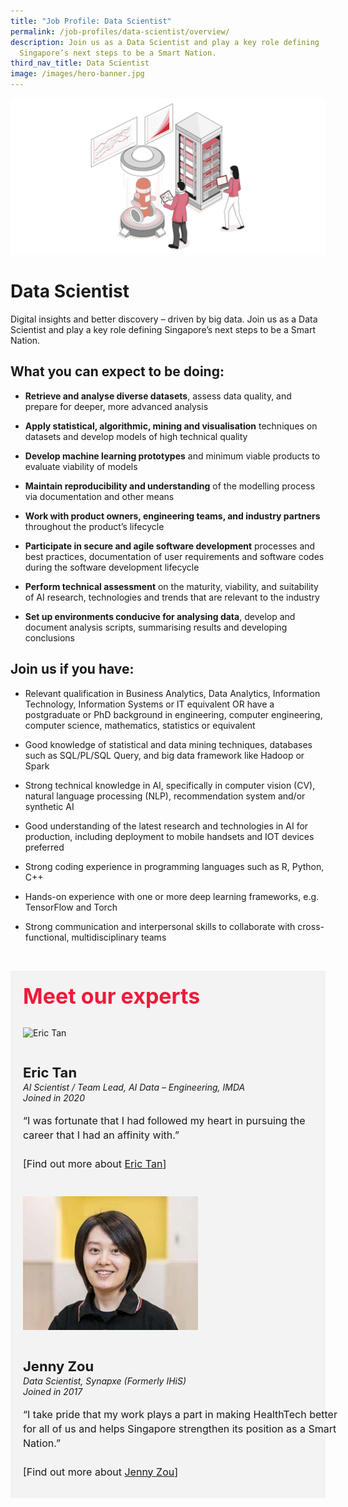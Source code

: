 ```yaml
---
title: "Job Profile: Data Scientist"
permalink: /job-profiles/data-scientist/overview/
description: Join us as a Data Scientist and play a key role defining
  Singapore’s next steps to be a Smart Nation.
third_nav_title: Data Scientist
image: /images/hero-banner.jpg
---
```

![Data Scientist](/images/header/header%20data%20science%20&amp;%20ai.jpeg)

# Data Scientist
Digital insights and better discovery – driven by big data. Join us as a Data Scientist and play a key role defining Singapore’s next steps to be a Smart Nation. 

## What you can expect to be doing:

* **Retrieve and analyse diverse datasets**, assess data quality, and prepare for deeper, more advanced analysis

* **Apply statistical, algorithmic, mining and visualisation** techniques on datasets and develop models of high technical quality

* **Develop machine learning prototypes** and minimum viable products to evaluate viability of models

* **Maintain reproducibility and understanding** of the modelling process via documentation and other means
 
* **Work with product owners, engineering teams, and industry partners** throughout the product’s lifecycle

* **Participate in secure and agile software development** processes and best practices, documentation of user requirements and software codes during the software development lifecycle

* **Perform technical assessment** on the maturity, viability, and suitability of AI research, technologies and trends that are relevant to the industry

* **Set up environments conducive for analysing data**, develop and document analysis scripts, summarising results and developing conclusions



## Join us if you have:

* Relevant qualification in Business Analytics, Data Analytics, Information Technology, Information Systems or IT equivalent OR have a postgraduate or PhD background in engineering, computer engineering, computer science, mathematics, statistics or equivalent

* Good knowledge of statistical and data mining techniques, databases such as SQL/PL/SQL Query, and big data framework like Hadoop or Spark

* Strong technical knowledge in AI, specifically in computer vision (CV), natural language processing (NLP), recommendation system and/or synthetic AI

* Good understanding of the latest research and technologies in AI for production, including deployment to mobile handsets and IOT devices preferred

* Strong coding experience in programming languages such as R, Python, C++

* Hands-on experience with one or more deep learning frameworks, e.g. TensorFlow and Torch

* Strong communication and interpersonal skills to collaborate with cross-functional, multidisciplinary teams


​
<div class="row" style="font-size:34px; font-weight: 700; color: #ed1a3b; background-color: #f3f3f3; padding: 20px 0px 20px 20px;"> Meet our experts</div>
        
<div class="row" style="background-color: #f3f3f3;">
      <div class="column" style="padding: 10px 0px 30px 20px;"><img src="https://techcareers.smartnation.gov.sg/images/people/eric-tan.jpg" alt="Eric Tan"></div>
      <div class="column" style="width: 100%; padding: 10px 20px 30px 20px;">
       <span style="font-size: 22px; font-weight: bold; line-height: 30px;">Eric Tan</span><br><span style="font-size: 14px; font-style: italic; line-height: 16px;">AI Scientist / Team Lead, AI Data – Engineering, IMDA<br>Joined in 2020</span><br><br>
    <span style="font-size: 16px; line-height: 23px;">“I was fortunate that I had followed my heart in pursuing the career that I had an affinity with.”
<br><br> [Find out more about <a href="/job-profiles/data-scientist/eric-tan">Eric Tan</a>]</span>
      </div>
</div>

<div class="row" style="background-color: #f3f3f3;">
      <div class="column" style="padding: 10px 0px 30px 20px;"><img src="/images/people/jenny-zou.jpg" alt="Jenny Zou"></div>
      <div class="column" style="width: 100%; padding: 10px 20px 30px 20px;">
       <span style="font-size: 22px; font-weight: bold; line-height: 30px;">Jenny Zou</span><br><span style="font-size: 14px; font-style: italic; line-height: 16px;">Data Scientist, Synapxe (Formerly IHiS)<br>Joined in 2017</span><br><br>
    <span style="font-size: 16px; line-height: 23px;">“I take pride that my work plays a part in making HealthTech better for all of us and helps
Singapore strengthen its position as a Smart Nation.”
<br><br> [Find out more about <a href="/job-profiles/data-scientist/jenny-zou">Jenny Zou</a>]</span>
      </div>
</div>